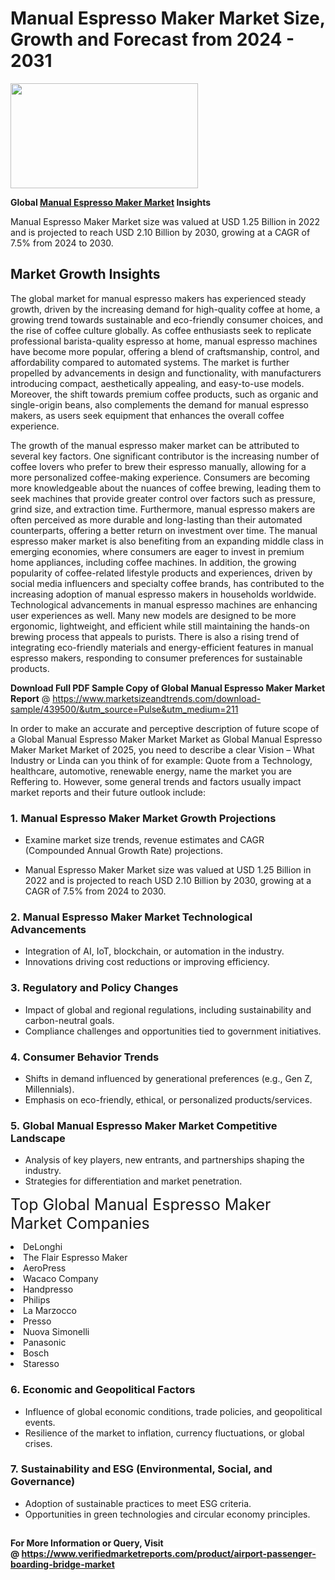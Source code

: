 <H1>Manual Espresso Maker Market Size, Growth and Forecast from 2024 - 2031</H1><img class="aligncenter size-medium wp-image-584254" src="https://thirdeyenews.in/wp-content/uploads/2024/09/Global-Market-Research-300x168.jpeg" alt="" width="300" height="168" /><p><strong>Global&nbsp;<a href="https://www.marketsizeandtrends.com/download-sample/439500/&amp;utm_source=Pulse&amp;utm_medium=211">Manual Espresso Maker Market</a> Insights</strong></p><p>Manual Espresso Maker Market size was valued at USD 1.25 Billion in 2022 and is projected to reach USD 2.10 Billion by 2030, growing at a CAGR of 7.5% from 2024 to 2030.</p><p><h2>Market Growth Insights</h2> <p>The global market for manual espresso makers has experienced steady growth, driven by the increasing demand for high-quality coffee at home, a growing trend towards sustainable and eco-friendly consumer choices, and the rise of coffee culture globally. As coffee enthusiasts seek to replicate professional barista-quality espresso at home, manual espresso machines have become more popular, offering a blend of craftsmanship, control, and affordability compared to automated systems. The market is further propelled by advancements in design and functionality, with manufacturers introducing compact, aesthetically appealing, and easy-to-use models. Moreover, the shift towards premium coffee products, such as organic and single-origin beans, also complements the demand for manual espresso makers, as users seek equipment that enhances the overall coffee experience. </p> <p>The growth of the manual espresso maker market can be attributed to several key factors. One significant contributor is the increasing number of coffee lovers who prefer to brew their espresso manually, allowing for a more personalized coffee-making experience. Consumers are becoming more knowledgeable about the nuances of coffee brewing, leading them to seek machines that provide greater control over factors such as pressure, grind size, and extraction time. Furthermore, manual espresso makers are often perceived as more durable and long-lasting than their automated counterparts, offering a better return on investment over time. The manual espresso maker market is also benefiting from an expanding middle class in emerging economies, where consumers are eager to invest in premium home appliances, including coffee machines. In addition, the growing popularity of coffee-related lifestyle products and experiences, driven by social media influencers and specialty coffee brands, has contributed to the increasing adoption of manual espresso makers in households worldwide. Technological advancements in manual espresso machines are enhancing user experiences as well. Many new models are designed to be more ergonomic, lightweight, and efficient while still maintaining the hands-on brewing process that appeals to purists. There is also a rising trend of integrating eco-friendly materials and energy-efficient features in manual espresso makers, responding to consumer preferences for sustainable products. </p><p><span class=""><strong>Download Full PDF Sample Copy of Global Manual Espresso Maker Market Report</strong> @ <a href="https://www.marketsizeandtrends.com/download-sample/439500/&amp;utm_source=Pulse&amp;utm_medium=211" target="_blank">https://www.marketsizeandtrends.com/download-sample/439500/&amp;utm_source=Pulse&amp;utm_medium=211</a></span></p><p>In order to make an accurate and perceptive description of future scope of a Global&nbsp;Manual Espresso Maker Market Market as Global&nbsp;Manual Espresso Maker Market Market of 2025, you need to describe a clear Vision &ndash; What Industry or Linda can you think of for example: Quote from a Technology, healthcare, automotive, renewable energy, name the market you are Reffering to. However, some general trends and factors usually impact market reports and their future outlook include:</p><h3>1.&nbsp;<strong>Manual Espresso Maker Market Growth Projections</strong></h3><ul><li>Examine market size trends, revenue estimates and CAGR (Compounded Annual Growth Rate) projections.</li><li><p>Manual Espresso Maker Market size was valued at USD 1.25 Billion in 2022 and is projected to reach USD 2.10 Billion by 2030, growing at a CAGR of 7.5% from 2024 to 2030.</p></li></ul><h3>2.&nbsp;<strong>Manual Espresso Maker Market Technological Advancements</strong></h3><ul><li>Integration of AI, IoT, blockchain, or automation in the industry.</li><li>Innovations driving cost reductions or improving efficiency.</li></ul><h3>3.&nbsp;<strong>Regulatory and Policy Changes</strong></h3><ul><li>Impact of global and regional regulations, including sustainability and carbon-neutral goals.</li><li>Compliance challenges and opportunities tied to government initiatives.</li></ul><h3>4.&nbsp;<strong>Consumer Behavior Trends</strong></h3><ul><li>Shifts in demand influenced by generational preferences (e.g., Gen Z, Millennials).</li><li>Emphasis on eco-friendly, ethical, or personalized products/services.</li></ul><h3>5.&nbsp;<strong>Global Manual Espresso Maker Market Competitive Landscape</strong></h3><ul><li>Analysis of key players, new entrants, and partnerships shaping the industry.</li><li>Strategies for differentiation and market penetration.</li></ul><p data-pm-slice="1 1 []"><span style="color: inherit; font-family: inherit; font-size: 25px;">Top Global Manual Espresso Maker Market Companies</span></p><div class="" data-test-id=""><p><li>DeLonghi</li><li> The Flair Espresso Maker</li><li> AeroPress</li><li> Wacaco Company</li><li> Handpresso</li><li> Philips</li><li> La Marzocco</li><li> Presso</li><li> Nuova Simonelli</li><li> Panasonic</li><li> Bosch</li><li> Staresso</li></p></div><h3>6.&nbsp;<strong>Economic and Geopolitical Factors</strong></h3><ul><li>Influence of global economic conditions, trade policies, and geopolitical events.</li><li>Resilience of the market to inflation, currency fluctuations, or global crises.</li></ul><h3>7.&nbsp;<strong>Sustainability and ESG (Environmental, Social, and Governance)</strong></h3><ul><li>Adoption of sustainable practices to meet ESG criteria.</li><li>Opportunities in green technologies and circular economy principles.</li></ul><h2><strong style="font-size: 14px;">For More Information or Query, Visit @&nbsp;</strong><a style="background-color: #ffffff; font-size: 14px;" href="https://www.marketsizeandtrends.com/report/manual-espresso-maker-market/" target="_blank">https://www.verifiedmarketreports.com/product/airport-passenger-boarding-bridge-market</a></h2>
